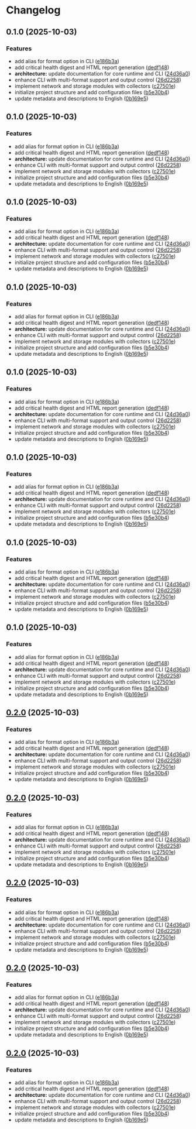 # Changelog

## 0.1.0 (2025-10-03)


### Features

* add alias for format option in CLI ([e186b3a](https://github.com/4erdenko/vmic/commit/e186b3ac74fc409c28c7cb06a15a120982235b76))
* add critical health digest and HTML report generation ([dedf148](https://github.com/4erdenko/vmic/commit/dedf1488e8c0224b84d93431449fecde7f28dbd7))
* **architecture:** update documentation for core runtime and CLI ([24d36a0](https://github.com/4erdenko/vmic/commit/24d36a0abab6afd21f46ee7d84aef63e3cd2ded9))
* enhance CLI with multi-format support and output control ([26d2258](https://github.com/4erdenko/vmic/commit/26d2258df1fc763c19e1aa9737f9d6e9ce173590))
* implement network and storage modules with collectors ([c27501e](https://github.com/4erdenko/vmic/commit/c27501edf0fac515e8e6882e8147bf04a731006e))
* initialize project structure and add configuration files ([b5e30b4](https://github.com/4erdenko/vmic/commit/b5e30b4a585ef6469be893888141aa9acaf6a2c7))
* update metadata and descriptions to English ([0b169e5](https://github.com/4erdenko/vmic/commit/0b169e54442a1f9d2011888660cebea79cd256ae))

## 0.1.0 (2025-10-03)


### Features

* add alias for format option in CLI ([e186b3a](https://github.com/4erdenko/vmic/commit/e186b3ac74fc409c28c7cb06a15a120982235b76))
* add critical health digest and HTML report generation ([dedf148](https://github.com/4erdenko/vmic/commit/dedf1488e8c0224b84d93431449fecde7f28dbd7))
* **architecture:** update documentation for core runtime and CLI ([24d36a0](https://github.com/4erdenko/vmic/commit/24d36a0abab6afd21f46ee7d84aef63e3cd2ded9))
* enhance CLI with multi-format support and output control ([26d2258](https://github.com/4erdenko/vmic/commit/26d2258df1fc763c19e1aa9737f9d6e9ce173590))
* implement network and storage modules with collectors ([c27501e](https://github.com/4erdenko/vmic/commit/c27501edf0fac515e8e6882e8147bf04a731006e))
* initialize project structure and add configuration files ([b5e30b4](https://github.com/4erdenko/vmic/commit/b5e30b4a585ef6469be893888141aa9acaf6a2c7))
* update metadata and descriptions to English ([0b169e5](https://github.com/4erdenko/vmic/commit/0b169e54442a1f9d2011888660cebea79cd256ae))

## 0.1.0 (2025-10-03)


### Features

* add alias for format option in CLI ([e186b3a](https://github.com/4erdenko/vmic/commit/e186b3ac74fc409c28c7cb06a15a120982235b76))
* add critical health digest and HTML report generation ([dedf148](https://github.com/4erdenko/vmic/commit/dedf1488e8c0224b84d93431449fecde7f28dbd7))
* **architecture:** update documentation for core runtime and CLI ([24d36a0](https://github.com/4erdenko/vmic/commit/24d36a0abab6afd21f46ee7d84aef63e3cd2ded9))
* enhance CLI with multi-format support and output control ([26d2258](https://github.com/4erdenko/vmic/commit/26d2258df1fc763c19e1aa9737f9d6e9ce173590))
* implement network and storage modules with collectors ([c27501e](https://github.com/4erdenko/vmic/commit/c27501edf0fac515e8e6882e8147bf04a731006e))
* initialize project structure and add configuration files ([b5e30b4](https://github.com/4erdenko/vmic/commit/b5e30b4a585ef6469be893888141aa9acaf6a2c7))
* update metadata and descriptions to English ([0b169e5](https://github.com/4erdenko/vmic/commit/0b169e54442a1f9d2011888660cebea79cd256ae))

## 0.1.0 (2025-10-03)


### Features

* add alias for format option in CLI ([e186b3a](https://github.com/4erdenko/vmic/commit/e186b3ac74fc409c28c7cb06a15a120982235b76))
* add critical health digest and HTML report generation ([dedf148](https://github.com/4erdenko/vmic/commit/dedf1488e8c0224b84d93431449fecde7f28dbd7))
* **architecture:** update documentation for core runtime and CLI ([24d36a0](https://github.com/4erdenko/vmic/commit/24d36a0abab6afd21f46ee7d84aef63e3cd2ded9))
* enhance CLI with multi-format support and output control ([26d2258](https://github.com/4erdenko/vmic/commit/26d2258df1fc763c19e1aa9737f9d6e9ce173590))
* implement network and storage modules with collectors ([c27501e](https://github.com/4erdenko/vmic/commit/c27501edf0fac515e8e6882e8147bf04a731006e))
* initialize project structure and add configuration files ([b5e30b4](https://github.com/4erdenko/vmic/commit/b5e30b4a585ef6469be893888141aa9acaf6a2c7))
* update metadata and descriptions to English ([0b169e5](https://github.com/4erdenko/vmic/commit/0b169e54442a1f9d2011888660cebea79cd256ae))

## 0.1.0 (2025-10-03)


### Features

* add alias for format option in CLI ([e186b3a](https://github.com/4erdenko/vmic/commit/e186b3ac74fc409c28c7cb06a15a120982235b76))
* add critical health digest and HTML report generation ([dedf148](https://github.com/4erdenko/vmic/commit/dedf1488e8c0224b84d93431449fecde7f28dbd7))
* **architecture:** update documentation for core runtime and CLI ([24d36a0](https://github.com/4erdenko/vmic/commit/24d36a0abab6afd21f46ee7d84aef63e3cd2ded9))
* enhance CLI with multi-format support and output control ([26d2258](https://github.com/4erdenko/vmic/commit/26d2258df1fc763c19e1aa9737f9d6e9ce173590))
* implement network and storage modules with collectors ([c27501e](https://github.com/4erdenko/vmic/commit/c27501edf0fac515e8e6882e8147bf04a731006e))
* initialize project structure and add configuration files ([b5e30b4](https://github.com/4erdenko/vmic/commit/b5e30b4a585ef6469be893888141aa9acaf6a2c7))
* update metadata and descriptions to English ([0b169e5](https://github.com/4erdenko/vmic/commit/0b169e54442a1f9d2011888660cebea79cd256ae))

## 0.1.0 (2025-10-03)


### Features

* add alias for format option in CLI ([e186b3a](https://github.com/4erdenko/vmic/commit/e186b3ac74fc409c28c7cb06a15a120982235b76))
* add critical health digest and HTML report generation ([dedf148](https://github.com/4erdenko/vmic/commit/dedf1488e8c0224b84d93431449fecde7f28dbd7))
* **architecture:** update documentation for core runtime and CLI ([24d36a0](https://github.com/4erdenko/vmic/commit/24d36a0abab6afd21f46ee7d84aef63e3cd2ded9))
* enhance CLI with multi-format support and output control ([26d2258](https://github.com/4erdenko/vmic/commit/26d2258df1fc763c19e1aa9737f9d6e9ce173590))
* implement network and storage modules with collectors ([c27501e](https://github.com/4erdenko/vmic/commit/c27501edf0fac515e8e6882e8147bf04a731006e))
* initialize project structure and add configuration files ([b5e30b4](https://github.com/4erdenko/vmic/commit/b5e30b4a585ef6469be893888141aa9acaf6a2c7))
* update metadata and descriptions to English ([0b169e5](https://github.com/4erdenko/vmic/commit/0b169e54442a1f9d2011888660cebea79cd256ae))

## 0.1.0 (2025-10-03)


### Features

* add alias for format option in CLI ([e186b3a](https://github.com/4erdenko/vmic/commit/e186b3ac74fc409c28c7cb06a15a120982235b76))
* add critical health digest and HTML report generation ([dedf148](https://github.com/4erdenko/vmic/commit/dedf1488e8c0224b84d93431449fecde7f28dbd7))
* **architecture:** update documentation for core runtime and CLI ([24d36a0](https://github.com/4erdenko/vmic/commit/24d36a0abab6afd21f46ee7d84aef63e3cd2ded9))
* enhance CLI with multi-format support and output control ([26d2258](https://github.com/4erdenko/vmic/commit/26d2258df1fc763c19e1aa9737f9d6e9ce173590))
* implement network and storage modules with collectors ([c27501e](https://github.com/4erdenko/vmic/commit/c27501edf0fac515e8e6882e8147bf04a731006e))
* initialize project structure and add configuration files ([b5e30b4](https://github.com/4erdenko/vmic/commit/b5e30b4a585ef6469be893888141aa9acaf6a2c7))
* update metadata and descriptions to English ([0b169e5](https://github.com/4erdenko/vmic/commit/0b169e54442a1f9d2011888660cebea79cd256ae))

## 0.1.0 (2025-10-03)


### Features

* add alias for format option in CLI ([e186b3a](https://github.com/4erdenko/vmic/commit/e186b3ac74fc409c28c7cb06a15a120982235b76))
* add critical health digest and HTML report generation ([dedf148](https://github.com/4erdenko/vmic/commit/dedf1488e8c0224b84d93431449fecde7f28dbd7))
* **architecture:** update documentation for core runtime and CLI ([24d36a0](https://github.com/4erdenko/vmic/commit/24d36a0abab6afd21f46ee7d84aef63e3cd2ded9))
* enhance CLI with multi-format support and output control ([26d2258](https://github.com/4erdenko/vmic/commit/26d2258df1fc763c19e1aa9737f9d6e9ce173590))
* implement network and storage modules with collectors ([c27501e](https://github.com/4erdenko/vmic/commit/c27501edf0fac515e8e6882e8147bf04a731006e))
* initialize project structure and add configuration files ([b5e30b4](https://github.com/4erdenko/vmic/commit/b5e30b4a585ef6469be893888141aa9acaf6a2c7))
* update metadata and descriptions to English ([0b169e5](https://github.com/4erdenko/vmic/commit/0b169e54442a1f9d2011888660cebea79cd256ae))

## [0.2.0](https://github.com/4erdenko/vmic/compare/v0.1.0...v0.2.0) (2025-10-03)


### Features

* add alias for format option in CLI ([e186b3a](https://github.com/4erdenko/vmic/commit/e186b3ac74fc409c28c7cb06a15a120982235b76))
* add critical health digest and HTML report generation ([dedf148](https://github.com/4erdenko/vmic/commit/dedf1488e8c0224b84d93431449fecde7f28dbd7))
* **architecture:** update documentation for core runtime and CLI ([24d36a0](https://github.com/4erdenko/vmic/commit/24d36a0abab6afd21f46ee7d84aef63e3cd2ded9))
* enhance CLI with multi-format support and output control ([26d2258](https://github.com/4erdenko/vmic/commit/26d2258df1fc763c19e1aa9737f9d6e9ce173590))
* implement network and storage modules with collectors ([c27501e](https://github.com/4erdenko/vmic/commit/c27501edf0fac515e8e6882e8147bf04a731006e))
* initialize project structure and add configuration files ([b5e30b4](https://github.com/4erdenko/vmic/commit/b5e30b4a585ef6469be893888141aa9acaf6a2c7))
* update metadata and descriptions to English ([0b169e5](https://github.com/4erdenko/vmic/commit/0b169e54442a1f9d2011888660cebea79cd256ae))

## [0.2.0](https://github.com/4erdenko/vmic/compare/v0.1.0...v0.2.0) (2025-10-03)


### Features

* add alias for format option in CLI ([e186b3a](https://github.com/4erdenko/vmic/commit/e186b3ac74fc409c28c7cb06a15a120982235b76))
* add critical health digest and HTML report generation ([dedf148](https://github.com/4erdenko/vmic/commit/dedf1488e8c0224b84d93431449fecde7f28dbd7))
* **architecture:** update documentation for core runtime and CLI ([24d36a0](https://github.com/4erdenko/vmic/commit/24d36a0abab6afd21f46ee7d84aef63e3cd2ded9))
* enhance CLI with multi-format support and output control ([26d2258](https://github.com/4erdenko/vmic/commit/26d2258df1fc763c19e1aa9737f9d6e9ce173590))
* implement network and storage modules with collectors ([c27501e](https://github.com/4erdenko/vmic/commit/c27501edf0fac515e8e6882e8147bf04a731006e))
* initialize project structure and add configuration files ([b5e30b4](https://github.com/4erdenko/vmic/commit/b5e30b4a585ef6469be893888141aa9acaf6a2c7))
* update metadata and descriptions to English ([0b169e5](https://github.com/4erdenko/vmic/commit/0b169e54442a1f9d2011888660cebea79cd256ae))

## [0.2.0](https://github.com/4erdenko/vmic/compare/v0.1.0...v0.2.0) (2025-10-03)


### Features

* add alias for format option in CLI ([e186b3a](https://github.com/4erdenko/vmic/commit/e186b3ac74fc409c28c7cb06a15a120982235b76))
* add critical health digest and HTML report generation ([dedf148](https://github.com/4erdenko/vmic/commit/dedf1488e8c0224b84d93431449fecde7f28dbd7))
* **architecture:** update documentation for core runtime and CLI ([24d36a0](https://github.com/4erdenko/vmic/commit/24d36a0abab6afd21f46ee7d84aef63e3cd2ded9))
* enhance CLI with multi-format support and output control ([26d2258](https://github.com/4erdenko/vmic/commit/26d2258df1fc763c19e1aa9737f9d6e9ce173590))
* implement network and storage modules with collectors ([c27501e](https://github.com/4erdenko/vmic/commit/c27501edf0fac515e8e6882e8147bf04a731006e))
* initialize project structure and add configuration files ([b5e30b4](https://github.com/4erdenko/vmic/commit/b5e30b4a585ef6469be893888141aa9acaf6a2c7))
* update metadata and descriptions to English ([0b169e5](https://github.com/4erdenko/vmic/commit/0b169e54442a1f9d2011888660cebea79cd256ae))

## [0.2.0](https://github.com/4erdenko/vmic/compare/vmic-v0.1.0...vmic-v0.2.0) (2025-10-03)


### Features

* add alias for format option in CLI ([e186b3a](https://github.com/4erdenko/vmic/commit/e186b3ac74fc409c28c7cb06a15a120982235b76))
* add critical health digest and HTML report generation ([dedf148](https://github.com/4erdenko/vmic/commit/dedf1488e8c0224b84d93431449fecde7f28dbd7))
* **architecture:** update documentation for core runtime and CLI ([24d36a0](https://github.com/4erdenko/vmic/commit/24d36a0abab6afd21f46ee7d84aef63e3cd2ded9))
* enhance CLI with multi-format support and output control ([26d2258](https://github.com/4erdenko/vmic/commit/26d2258df1fc763c19e1aa9737f9d6e9ce173590))
* implement network and storage modules with collectors ([c27501e](https://github.com/4erdenko/vmic/commit/c27501edf0fac515e8e6882e8147bf04a731006e))
* initialize project structure and add configuration files ([b5e30b4](https://github.com/4erdenko/vmic/commit/b5e30b4a585ef6469be893888141aa9acaf6a2c7))
* update metadata and descriptions to English ([0b169e5](https://github.com/4erdenko/vmic/commit/0b169e54442a1f9d2011888660cebea79cd256ae))

## [0.2.0](https://github.com/4erdenko/vmic/compare/vmic-v0.1.0...vmic-v0.2.0) (2025-10-03)


### Features

* add alias for format option in CLI ([e186b3a](https://github.com/4erdenko/vmic/commit/e186b3ac74fc409c28c7cb06a15a120982235b76))
* add critical health digest and HTML report generation ([dedf148](https://github.com/4erdenko/vmic/commit/dedf1488e8c0224b84d93431449fecde7f28dbd7))
* **architecture:** update documentation for core runtime and CLI ([24d36a0](https://github.com/4erdenko/vmic/commit/24d36a0abab6afd21f46ee7d84aef63e3cd2ded9))
* enhance CLI with multi-format support and output control ([26d2258](https://github.com/4erdenko/vmic/commit/26d2258df1fc763c19e1aa9737f9d6e9ce173590))
* implement network and storage modules with collectors ([c27501e](https://github.com/4erdenko/vmic/commit/c27501edf0fac515e8e6882e8147bf04a731006e))
* initialize project structure and add configuration files ([b5e30b4](https://github.com/4erdenko/vmic/commit/b5e30b4a585ef6469be893888141aa9acaf6a2c7))
* update metadata and descriptions to English ([0b169e5](https://github.com/4erdenko/vmic/commit/0b169e54442a1f9d2011888660cebea79cd256ae))
